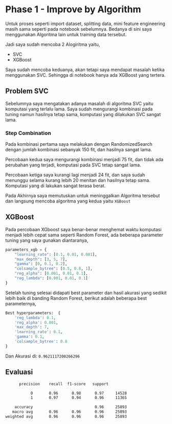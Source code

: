 # Phase 1 - Improve by Algorithm

Untuk proses seperti import dataset, splitting data, mini feature engineering masih sama seperti pada notebook sebelumnya. Bedanya di sini saya menggunakan Algoritma lain untuk training data tersebut.

Jadi saya sudah mencoba 2 Alogiritma yaitu,
- SVC
- XGBoost

Saya sudah mencoba keduanya, akan tetapi saya mendapat masalah ketika menggunakan SVC. Sehingga di notebook hanya ada XGBoost yang tertera.

## Problem SVC
Sebelumnya saya mengatakan adanya masalah di algoritma SVC yaitu komputasi yang terlalu lama. Saya sudah mengurangi kombinasi pada tuning namun hasilnya tetap sama, komputasi yang dilakukan SVC sangat lama.

### Step Combination
Pada kombinasi pertama saya melakukan dengan RandomizedSearch dengan jumlah kombinasi sebanyak 150 fit, dan hasilnya sangat lama.

Percobaan kedua saya mengurangi kombinasi menjadi 75 fit, dan tidak ada perubahan yang terjadi, komputasi pada SVC tetap sangat lama.

Percobaan ketiga saya kurangi lagi menjadi 24 fit, dan saya sudah menunggu selama kurang lebih 20 menitan dan hasilnya tetap sama. Komputasi yang di lakukan sangat terasa berat.

Pada Akhirnya saya memutuskan untuk meninggalkan Algoritma tersebut dan langsung mencoba algoritma yang kedua yaitu `XGBoost`

## XGBoost
Pada percobaan XGboost saya benar-benar menghemat waktu komputasi menjadi lebih cepat sama seperti Random Forest, ada beberapa parameter tuning yang saya gunakan diantaranya,

```python
parameters_xgb = {
    "learning_rate": [0.1, 0.01, 0.001],
    "max_depth": [3, 5, 7],
    "gamma": [0, 0.1, 0.2],
    "colsample_bytree": [0.5, 0.8, 1],
    "reg_alpha": [0.001, 0.01, 0.1],
    "reg_lambda": [0.001, 0.01, 0.1]
}
```

Setelah tuning selesai didapati best parameter dan hasil akurasi yang sedikit lebih baik di banding Random Forest, berikut adalah beberapa best parameternya,

```python
Best hyperparameters:  {
    'reg_lambda': 0.1, 
    'reg_alpha': 0.001, 
    'max_depth': 7, 
    'learning_rate': 0.1, 
    'gamma': 0.1, 
    'colsample_bytree': 0.8
}
```

Dan Akurasi di: `0.9621117200266296`

## Evaluasi

```txt
      precision    recall  f1-score   support

           0       0.96      0.98      0.97     14528
           1       0.97      0.94      0.96     11365

    accuracy                           0.96     25893
   macro avg       0.96      0.96      0.96     25893
weighted avg       0.96      0.96      0.96     25893
```